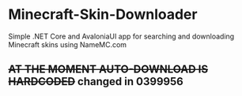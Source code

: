 # Minecraft-Skin-Downloader
Simple .NET Core and AvaloniaUI app for searching and downloading Minecraft skins using NameMC.com
## ~~AT THE MOMENT AUTO-DOWNLOAD IS HARDCODED~~ changed in 0399956
